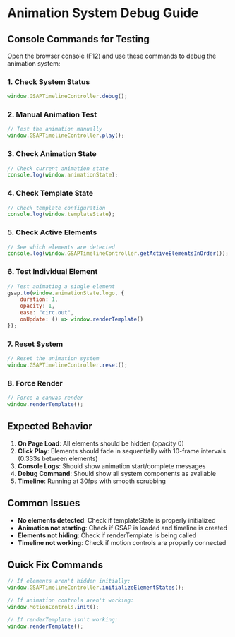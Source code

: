 # Animation System Debug Guide

## Console Commands for Testing

Open the browser console (F12) and use these commands to debug the animation system:

### 1. Check System Status
```javascript
window.GSAPTimelineController.debug();
```

### 2. Manual Animation Test
```javascript
// Test the animation manually
window.GSAPTimelineController.play();
```

### 3. Check Animation State
```javascript
// Check current animation state
console.log(window.animationState);
```

### 4. Check Template State
```javascript
// Check template configuration
console.log(window.templateState);
```

### 5. Check Active Elements
```javascript
// See which elements are detected
console.log(window.GSAPTimelineController.getActiveElementsInOrder());
```

### 6. Test Individual Element
```javascript
// Test animating a single element
gsap.to(window.animationState.logo, {
    duration: 1,
    opacity: 1,
    ease: "circ.out",
    onUpdate: () => window.renderTemplate()
});
```

### 7. Reset System
```javascript
// Reset the animation system
window.GSAPTimelineController.reset();
```

### 8. Force Render
```javascript
// Force a canvas render
window.renderTemplate();
```

## Expected Behavior

1. **On Page Load**: All elements should be hidden (opacity 0)
2. **Click Play**: Elements should fade in sequentially with 10-frame intervals (0.333s between elements)
3. **Console Logs**: Should show animation start/complete messages
4. **Debug Command**: Should show all system components as available
5. **Timeline**: Running at 30fps with smooth scrubbing

## Common Issues

- **No elements detected**: Check if templateState is properly initialized
- **Animation not starting**: Check if GSAP is loaded and timeline is created
- **Elements not hiding**: Check if renderTemplate is being called
- **Timeline not working**: Check if motion controls are properly connected

## Quick Fix Commands

```javascript
// If elements aren't hidden initially:
window.GSAPTimelineController.initializeElementStates();

// If animation controls aren't working:
window.MotionControls.init();

// If renderTemplate isn't working:
window.renderTemplate();
```